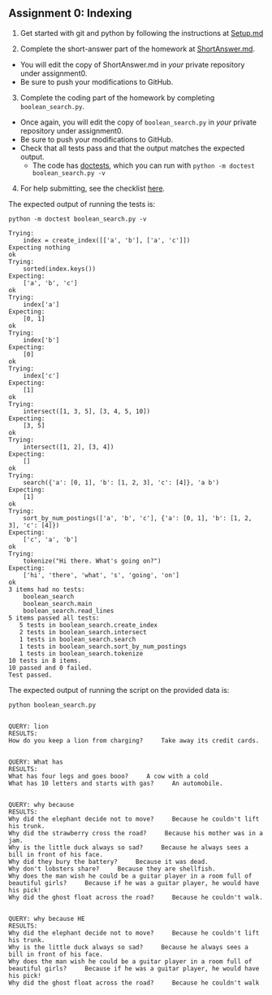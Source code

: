 ## Assignment 0: Indexing

1. Get started with git and python by following the instructions at [Setup.md](Setup.md)

2. Complete the short-answer part of the homework at [ShortAnswer.md](ShortAnswer.md).
  - You will edit the copy of ShortAnswer.md in *your* private repository under assignment0.
  - Be sure to push your modifications to GitHub.

3. Complete the coding part of the homework by completing `boolean_search.py`.
  - Once again, you will edit the copy of `boolean_search.py` in *your* private repository under assignment0.
  - Be sure to push your modifications to GitHub.
  - Check that all tests pass and that the output matches the expected output.
    - The code has [doctests](http://docs.python.org/2/library/doctest.html), which you can run with `python -m doctest boolean_search.py -v`

4. For help submitting, see the checklist [here](../README.md).


The expected output of running the tests is:

```
python -m doctest boolean_search.py -v

Trying:
    index = create_index([['a', 'b'], ['a', 'c']])
Expecting nothing
ok
Trying:
    sorted(index.keys())
Expecting:
    ['a', 'b', 'c']
ok
Trying:
    index['a']
Expecting:
    [0, 1]
ok
Trying:
    index['b']
Expecting:
    [0]
ok
Trying:
    index['c']
Expecting:
    [1]
ok
Trying:
    intersect([1, 3, 5], [3, 4, 5, 10])
Expecting:
    [3, 5]
ok
Trying:
    intersect([1, 2], [3, 4])
Expecting:
    []
ok
Trying:
    search({'a': [0, 1], 'b': [1, 2, 3], 'c': [4]}, 'a b')
Expecting:
    [1]
ok
Trying:
    sort_by_num_postings(['a', 'b', 'c'], {'a': [0, 1], 'b': [1, 2, 3], 'c': [4]})
Expecting:
    ['c', 'a', 'b']
ok
Trying:
    tokenize("Hi there. What's going on?")
Expecting:
    ['hi', 'there', 'what', 's', 'going', 'on']
ok
3 items had no tests:
    boolean_search
    boolean_search.main
    boolean_search.read_lines
5 items passed all tests:
   5 tests in boolean_search.create_index
   2 tests in boolean_search.intersect
   1 tests in boolean_search.search
   1 tests in boolean_search.sort_by_num_postings
   1 tests in boolean_search.tokenize
10 tests in 8 items.
10 passed and 0 failed.
Test passed.
```

The expected output of running the script on the provided data is:
```
python boolean_search.py


QUERY: lion 
RESULTS:
How do you keep a lion from charging?     Take away its credit cards.


QUERY: What has 
RESULTS:
What has four legs and goes booo?     A cow with a cold
What has 10 letters and starts with gas?     An automobile.


QUERY: why because 
RESULTS:
Why did the elephant decide not to move?     Because he couldn't lift his trunk.
Why did the strawberry cross the road?     Because his mother was in a jam.
Why is the little duck always so sad?     Because he always sees a bill in front of his face.
Why did they bury the battery?     Because it was dead.
Why don't lobsters share?     Because they are shellfish.
Why does the man wish he could be a guitar player in a room full of beautiful girls?     Because if he was a guitar player, he would have his pick!
Why did the ghost float across the road?     Because he couldn't walk.


QUERY: why because HE 
RESULTS:
Why did the elephant decide not to move?     Because he couldn't lift his trunk.
Why is the little duck always so sad?     Because he always sees a bill in front of his face.
Why does the man wish he could be a guitar player in a room full of beautiful girls?     Because if he was a guitar player, he would have his pick!
Why did the ghost float across the road?     Because he couldn't walk
```
